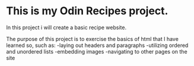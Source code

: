# This is my Odin Recipes project. 

In this project i will create a basic recipe website.

The purpose of this project is to exercise the basics of html that I have learned so, such as:
    -laying out headers and paragraphs
    -utilizing ordered and unordered lists
    -embedding images
    -navigating to other pages on the site